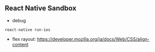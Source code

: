 ## React Native Sandbox

* debug
```
react-native run-ios 
```

* flex rayout: https://developer.mozilla.org/ja/docs/Web/CSS/align-content